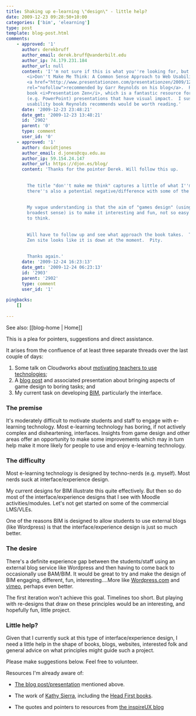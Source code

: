 ```yaml
---
title: Shaking up e-learning \"design\" - little help?
date: 2009-12-23 09:28:50+10:00
categories: ['bim', 'elearning']
type: post
template: blog-post.html
comments:
    - approved: '1'
      author: derekbruff
      author_email: derek.bruff@vanderbilt.edu
      author_ip: 74.179.231.184
      author_url: null
      content: 'I''m not sure if this is what you''re looking for, but Steve Krug''s book
        <i>Don''t Make Me Think: A Common Sense Approach to Web Usability</i> was recently
        <a href="http://www.presentationzen.com/presentationzen/2009/12/10-books-to-read-in-2010.html"
        rel="nofollow">recommended by Garr Reynolds on his blog</a>.  Reynolds wrote the
        book <i>Presentation Zen</i>, which is a fantastic resource for designing slideware
        (e.g. PowerPoint) presentations that have visual impact.  I suspect that any Web
        usability book Reynolds recommends would be worth reading.'
      date: '2009-12-23 23:48:21'
      date_gmt: '2009-12-23 13:48:21'
      id: '2902'
      parent: '0'
      type: comment
      user_id: '0'
    - approved: '1'
      author: davidtjones
      author_email: d.jones@cqu.edu.au
      author_ip: 59.154.24.147
      author_url: https://djon.es/blog/
      content: 'Thanks for the pointer Derek. Will follow this up.
    
    
        The title "don''t make me think" captures a little of what I''m looking for, but
        there''s also a potential negative/difference with some of the above resources.
    
    
        My vague understanding is that the aim of "games design" (using this term in the
        broadest sense) is to make it interesting and fun, not so easy you don''t have
        to think.
    
    
        Will have to follow up and see what approach the book takes.  The Presentation
        Zen site looks like it is down at the moment.  Pity.
    
    
        Thanks again.'
      date: '2009-12-24 16:23:13'
      date_gmt: '2009-12-24 06:23:13'
      id: '2903'
      parent: '2902'
      type: comment
      user_id: '1'
    
pingbacks:
    []
    
---
```


See also: [[blog-home | Home]]

This is a plea for pointers, suggestions and direct assistance.

It arises from the confluence of at least three separate threads over the last couple of days:

1. Some talk on Cloudworks about [motivating teachers to use technologies](http://cloudworks.ac.uk//cloud/view/2809);
2. A [blog post](http://www.acagamic.com/specials/advent-2009/11-designing-a-game-changer-how-game-mechanics-are-leveraged-in-interaction-design/) and associated presentation about bringing aspects of game design to boring tasks; and
3. My current task on developing [BIM](/blog2/research/bam-blog-aggregation-management/), particularly the interface.

### The premise

It's moderately difficult to motivate students and staff to engage with e-learning technology. Most e-learning technology has boring, if not actively complex and disheartening, interfaces. Insights from game design and other areas offer an opportunity to make some improvements which may in turn help make it more likely for people to use and enjoy e-learning technology.

### The difficulty

Most e-learning technology is designed by techno-nerds (e.g. myself). Most nerds suck at interface/experience design.

My current designs for BIM illustrate this quite effectively. But then so do most of the interface/experience designs that I see with Moodle activities/modules. Let's not get started on some of the commercial LMS/VLEs.

One of the reasons BIM is designed to allow students to use external blogs (like Wordpress) is that the interface/experience design is just so much better.

### The desire

There's a definite experience gap between the students/staff using an external blog service like Wordpress and then having to come back to occasionally use BAM/BIM. It would be great to try and make the design of BIM engaging, different, fun, interesting....More like [Wordpress.com](http://wordpress.com/) and [vimeo](http://www.vimeo.com/), perhaps even better.

The first iteration won't achieve this goal. Timelines too short. But playing with re-designs that draw on these principles would be an interesting, and hopefully fun, little project.

### Little help?

Given that I currently suck at this type of interface/experience design, I need a little help in the shape of books, blogs, websites, interested folk and general advice on what principles might guide such a project.

Please make suggestions below. Feel free to volunteer.

Resources I'm already aware of:

- [The blog post/presentation](http://www.acagamic.com/specials/advent-2009/11-designing-a-game-changer-how-game-mechanics-are-leveraged-in-interaction-design/) mentioned above.
- The work of [Kathy Sierra](http://twitter.com/KathySierra), including the [Head First books](http://oreilly.com/store/series/headfirst.csp).

- The quotes and pointers to resources from [the inspireUX blog](http://www.inspireux.com/)